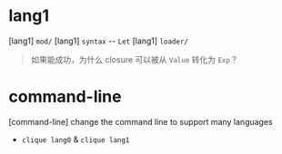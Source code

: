 # lang1

[lang1] `mod/`
[lang1] `syntax` -- `Let`
[lang1] `loader/`

> 如果能成功，为什么 closure 可以被从 `Value` 转化为 `Exp`？

# command-line

[command-line] change the command line to support many languages

- `clique lang0` & `clique lang1`
